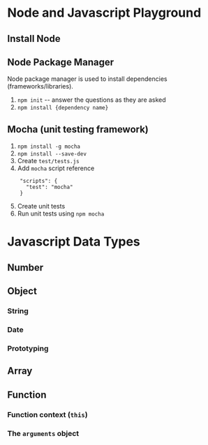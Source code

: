 # Node and Javascript Playground

## Install Node

## Node Package Manager
Node package manager is used to install dependencies (frameworks/libraries).

1. `npm init` -- answer the questions as they are asked
2. `npm install {dependency name}`
    
## Mocha (unit testing framework)
1. `npm install -g mocha`
2. `npm install --save-dev`
3. Create `test/tests.js`
4. Add `mocha` script reference
```     
	"scripts": {
	  "test": "mocha"
	}
```
5. Create unit tests
6. Run unit tests using `npm mocha`
     
     
# Javascript Data Types

## Number

## Object

### String

### Date

### Prototyping

## Array

## Function

### Function context (`this`)

### The `arguments` object